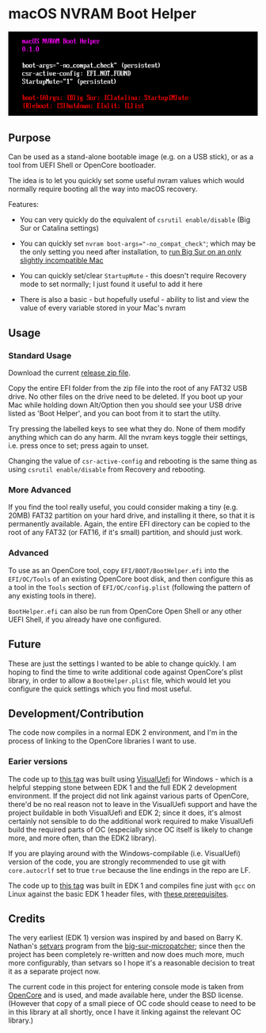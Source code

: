 # macOS NVRAM Boot Helper

![screenshot](./images/screenshot.png?raw=true)

## Purpose

Can be used as a stand-alone bootable image (e.g. on a USB stick), or as a tool from UEFI Shell or OpenCore bootloader.

The idea is to let you quickly set some useful nvram values which would normally require booting all the way into macOS recovery.

Features:

 - You can very quickly do the equivalent of `csrutil enable/disable` (Big Sur or Catalina settings)

 - You can quickly set `nvram boot-args="-no_compat_check"`; which may be the only setting you need after installation, to [run Big Sur on an only slightly incompatible Mac](https://forums.macrumors.com/threads/macos-11-big-sur-on-unsupported-macs-thread.2242172/page-181?post=28960530#post-28960530)

 - You can quickly set/clear `StartupMute` - this doesn't require Recovery mode to set normally; I just found it useful to add it here

 - There is also a basic - but hopefully useful - ability to list and view the value of every variable stored in your Mac's nvram

## Usage

### Standard Usage

Download the current [release zip file](../../releases/download/0.1.0/BootHelper.zip).

Copy the entire EFI folder from the zip file into the root of any FAT32 USB drive. No other files on the drive need to be deleted. If you boot up your Mac while holding down Alt/Option then you should see your USB drive listed as 'Boot Helper', and you can boot from it to start the utilty.

Try pressing the labelled keys to see what they do. None of them modify anything which can do any harm. All the nvram keys toggle their settings, i.e. press once to set; press again to unset.

Changing the value of `csr-active-config` and rebooting is the same thing as using `csrutil enable/disable` from Recovery and rebooting.

### More Advanced

If you find the tool really useful, you could consider making a tiny (e.g. 20MB) FAT32 partition on your hard drive, and installing it there, so that it is permanently available. Again, the entire EFI directory can be copied to the root of any FAT32 (or FAT16, if it's small) partition, and should just work.

### Advanced

To use as an OpenCore tool, copy `EFI/BOOT/BootHelper.efi` into the `EFI/OC/Tools` of an existing OpenCore boot disk, and then configure this as a tool in the `Tools` section of `EFI/OC/config.plist` (following the pattern of any existing tools in there).

`BootHelper.efi` can also be run from OpenCore Open Shell or any other UEFI Shell, if you already have one configured.

## Future

These are just the settings I wanted to be able to change quickly. I am hoping to find the time to write additional code against OpenCore's plist library, in order to allow a `BootHelper.plist` file, which would let you configure the quick settings which you find most useful.

## Development/Contribution

The code now compiles in a normal EDK 2 environment, and I'm in the process of linking to the OpenCore libraries I want to use.

### Earier versions

The code up to [this tag](../../tree/last-visualuefi) was built using [VisualUefi](https://github.com/ionescu007/VisualUefi) for Windows - which is a helpful stepping stone between EDK 1 and the full EDK 2 development environment. If the project did not link against various parts of OpenCore, there'd be no real reason not to leave in the VisualUefi support and have the project buildable in both VisualUefi and EDK 2; since it does, it's almost certainly not sensible to do the additional work required to make VisualUefi build the required parts of OC (especially since OC itself is likely to change more, and more often, than the EDK2 library).

If you are playing around with the Windows-compilable (i.e. VisualUefi) version of the code, you are strongly recommended to use git with `core.autocrlf` set to true `true` because the line endings in the repo are LF.

The code up to [this tag](../../tree/last-edk1) was built in EDK 1 and compiles fine just with `gcc` on Linux against the basic EDK 1 header files, with [these prerequisites](https://forums.macrumors.com/threads/macos-11-big-sur-on-unsupported-macs-thread.2242172/page-202?post=29009038#post-29009038).

## Credits

The very earliest (EDK 1) version was inspired by and based on Barry K. Nathan's [setvars](https://github.com/barrykn/big-sur-micropatcher/tree/main/setvars) program from the [big-sur-micropatcher](https://github.com/barrykn/big-sur-micropatcher); since then the project has been completely re-written and now does much more, much more configurably, than setvars so I hope it's a reasonable decision to treat it as a separate project now.

The current code in this project for entering console mode is taken from [OpenCore](https://github.com/acidanthera/OpenCorePkg) and is used, and made available here, under the BSD license. (However that copy of a small piece of OC code should cease to need to be in this library at all shortly, once I have it linking against the relevant OC library.)
